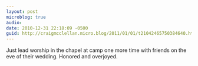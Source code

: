 ```yaml
---
layout: post
microblog: true
audio: 
date: 2010-12-31 22:18:09 -0500
guid: http://craigmcclellan.micro.blog/2011/01/01/t21042465750384640.html
---
```

Just lead worship in the chapel at camp one more time with friends on the eve of their wedding. Honored and overjoyed.
